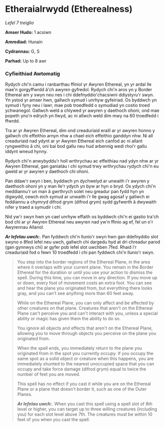 # Etheraialrwydd (Etherealness)

*Lefel 7 treiglio*

**Amser Hudo:** 1 acsiwn

**Amrediad:** Hunain

**Cydrannau:** G, S

**Parhad:** Up to 8 awr

### Cyfieithiad Awtomatig

Rydych chi'n camu i ranbarthau ffiniol yr Awyren Ethereal, yn yr ardal lle mae'n gorgyffwrdd â'ch awyren gyfredol. Rydych chi'n aros yn y Border Ethereal am y swyn neu nes i chi ddefnyddio'chacsiwni ddiystyru'r swyn. Yn ystod yr amser hwn, gallwch symud i unrhyw gyfeiriad. Os byddwch yn symud i fyny neu i lawr, mae pob troedfedd o symudiad yn costio troed ychwanegol. Gallwch weld a chlywed yr awyren y daethoch ohoni, ond mae popeth yno'n edrych yn llwyd, ac ni allwch weld dim mwy na 60 troedfedd i ffwrdd.

Tra ar yr Awyren Ethereal, dim ond creaduriaid eraill ar yr awyren honno y gallwch chi effeithio arnyn nhw a chael eich effeithio ganddyn nhw. Ni all creaduriaid nad ydynt ar yr Awyren Ethereal eich canfod ac ni allant ryngweithio â chi, oni bai bod gallu neu hud arbennig wedi rhoi'r gallu iddynt wneud hynny.

Rydych chi'n anwybyddu'r holl wrthrychau ac effeithiau nad ydyn nhw ar yr Awyren Ethereal, gan ganiatáu i chi symud trwy wrthrychau rydych chi'n eu gweld ar yr awyren y daethoch chi ohoni.

Pan ddaw'r swyn i ben, byddwch yn dychwelyd ar unwaith i'r awyren y daethoch ohoni yn y man lle'r ydych yn byw ar hyn o bryd. Os ydych chi'n meddiannu'r un man â gwrthrych solet neu greadur pan fydd hyn yn digwydd, cewch eich symud ar unwaith i'r lle gwag agosaf y gallwch ei feddiannu a chymryd difrod grym (difrod grym) sydd gyfwerth â dwywaith nifer y traed a symudir i chi.

Nid yw'r swyn hwn yn cael unrhyw effaith os byddwch chi'n ei gastio tra'ch bod chi ar yr Awyren Ethereal neu awyren nad yw'n ffinio ag ef, fel un o'r Awyrennau Allanol.

***Ar lefelau uwch:***. Pan fyddwch chi'n llunio'r swyn hwn gan ddefnyddio slot swyno o 8fed lefel neu uwch, gallwch chi dargedu hyd at dri chreadur parod (gan gynnwys chi) ar gyfer pob lefel slot uwchben 7fed. Rhaid i'r creaduriaid fod o fewn 10 troedfedd i chi pan fyddwch chi'n llunio'r swyn.

>  You step into the border regions of the Ethereal Plane, in the area where it overlaps with your current plane. You remain in the Border Ethereal for the duration or until you use your action to dismiss the spell. During this time, you can move in any direction. If you move up or down, every foot of movement costs an extra foot. You can see and hear the plane you originated from, but everything there looks gray, and you can't see anything more than 60 feet away.
>  
>  While on the Ethereal Plane, you can only affect and be affected by other creatures on that plane. Creatures that aren't on the Ethereal Plane can't perceive you and can't interact with you, unless a special ability or magic has given them the ability to do so.
>  
>  You ignore all objects and effects that aren't on the Ethereal Plane, allowing you to move through objects you perceive on the plane you originated from.
>  
>  When the spell ends, you immediately return to the plane you originated from in the spot you currently occupy. If you occupy the same spot as a solid object or creature when this happens, you are immediately shunted to the nearest unoccupied space that you can occupy and take force damage (difrod grym) equal to twice the number of feet you are moved.
>  
>  This spell has no effect if you cast it while you are on the Ethereal Plane or a plane that doesn't border it, such as one of the Outer Planes.
>  
>  ***Ar lefelau uwch:***. When you cast this spell using a spell slot of 8th level or higher, you can target up to three willing creatures (including you) for each slot level above 7th. The creatures must be within 10 feet of you when you cast the spell.